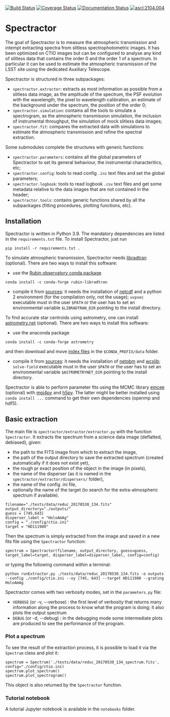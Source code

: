 [![Build Status](https://travis-ci.org/LSSTDESC/Spectractor.svg?branch=master)](https://travis-ci.org/LSSTDESC/Spectractor)
[![Coverage Status](https://coveralls.io/repos/github/LSSTDESC/Spectractor/badge.svg?branch=master)](https://coveralls.io/github/LSSTDESC/Spectractor?branch=master)
[![Documentation Status](https://readthedocs.org/projects/spectractor/badge/?version=latest)](https://spectractor.readthedocs.io/en/latest/?badge=latest)
<a href="https://ascl.net/2104.004"><img src="https://img.shields.io/badge/ascl-2104.004-blue.svg?colorB=262255" alt="ascl:2104.004" /></a>

# Spectractor

The goal of Spectractor is to measure the atmospheric transmission and intempt extracting spectra from slitless spectrophotometric images. It has been optimized on CTIO images but can be configured to analyse any kind of slitless data that contains the order 0 and the order 1 of a spectrum. In particular it can  be used to estimate the atmospheric transmission of the LSST site using the dedicated  Auxiliary Telescope. 

Spectractor is structured in three subpackages: 
- `spectractor.extractor`: extracts as most information as possible from a slitless data  image, as the amplitude of the spectrum, the PSF evolution with the wavelength, the pixel to wavelength calibration, an estimate of the background under the spectrum, the position of the order 0;
- `spectractor.simulation`: contains all the tools to simulate a spectrogram, as the atmospheric transmission simulation, the inclusion of instrumental throughput, the simulation of mock  slitless  data images;
- `spectractor.fit`: compares the extracted data with simulations to estimate the atmospheric transmission and refine the spectral extraction.

Some submodules complete the structures with generic functions:
- `spectractor.parameters`: contains all the global parameters of Spectractor to set its general behaviour, the instrumental characteritics, etc;
- `spectractor.config`: tools to read config `.ini` text files and set the global parameters;
- `spectractor.logbook`: tools to read logbook `.csv` text files and get some metadata relative to the data images that are not contained in the header;
- `spectractor.tools`: contains generic functions shared by all  the subpackages (fitting procedures, plotting functions, etc).

## Installation

Spectractor is written in Python 3.9. The mandatory dependencies are listed in the `requirements.txt` file. To install Spectractor, just run
```
pip install -r requirements.txt .
```

To simulate atmospheric transmission, Spectractor needs [libradtran](http://www.libradtran.org/doku.php) (optional). There are two ways to install this software:
- use the [Rubin observatory conda package](https://anaconda.org/conda-forge/rubin-libradtran)
```
conda install -c conda-forge rubin-libradtran
```
- compile it from [sources](http://www.libradtran.org/doku.php): it needs the installation of [netcdf](https://www.unidata.ucar.edu/software/netcdf/) and a python 2 environment (for the compilation only, not the usage); `uvpsec` executable must in the user `$PATH` or the user has to set an environmental variable `$LIBRADTRAN_DIR` pointing to the install directory.

To find accurate star centroids using astrometry, one can install [astrometry.net](https://astrometrynet.readthedocs.io/en/latest/) (optional). There are two ways to install this software:
- use the anaconda package
```
conda install -c conda-forge astrometry
```
and then download and move [index files](http://astrometry.net/doc/readme.html#getting-index-files) in the `$CONDA_PREFIX/data` folder.
- compile it from [sources](https://astrometrynet.readthedocs.io/en/latest/): it needs the installation of [netpbm](https://netpbm.sourceforge.net/) and [wcslib](https://www.atnf.csiro.au/people/mcalabre/WCS/wcslib/); `solve-field` executable must in the user `$PATH` or the user has to set an environmental variable `$ASTROMETRYNET_DIR` pointing to the install directory.

Spectractor is able to perform parameter fits using the MCMC library [emcee](https://emcee.readthedocs.io/en/stable/) (optional) with [mpi4py](https://mpi4py.readthedocs.io/en/stable/) and [h5py](https://www.h5py.org/).  The latter might be better installed using `conda install ...` command to get their own dependencies (openmp and hdf5).

## Basic extraction

The main file is `spectractor/extractor/extractor.py` with the function `Spectractor`. It extracts the spectrum from a science data image (deflatted, debiased), given:
- the path to the FITS image from which to extract the image, 
- the path of the output directory to save the extracted spectrum (created automatically if it does not exist yet),
- the rough pr exact position of the object in the image (in pixels),
- the name of the disperser (as it is named in the `spectractor/extractor/dispersers/` folder),
- the name of the config .ini file,
- optionally the name of the target (to search for the extra-atmospheric spectrum if available).

```
filename="./tests/data/reduc_20170530_134.fits"
output_directory="./outputs/"
guess = [745,643]
disperser_label = "HoloAmAg"
config = "./config/ctio.ini"
target = "HD111980"
```

Then the spectrum is simply extracted from the image and saved in a new fits file using the `Spectractor` function:
```
spectrum = Spectractor(filename, output_directory, guess=guess, target_label=target, disperser_label=disperser_label, config=config)
```

or typing the following command within a terminal:
```
python runExtractor.py ./tests/data/reduc_20170530_134.fits -o outputs --config ./config/ctio.ini --xy [745, 643] --target HD111980 --grating HoloAmAg
```

Spectractor comes with two verbosity modes, set in the `parameters.py` file:
- `VERBOSE` (or -v, --verbose) : the first level of verbosity that returns many information along the process to know what the program is doing; it also plots the output spectrum
- `DEBUG` (or -d, --debug) : in the debugging mode some intermediate plots are produced to see the performance of the program.

### Plot a spectrum

To see the result of the extraction process, it is possible to load it via the `Spectrum` class and plot it:
```
spectrum = Spectrum('./tests/data/reduc_20170530_134_spectrum.fits', config="./config/ctio.ini)
spectrum.plot_spectrum()
spectrum.plot_spectrogram()
```
This object is also returned by the `Spectractor` function.

### Tutorial notebook

A tutorial Jupyter notebook is available in the `notebooks` folder.

